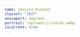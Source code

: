 ```yaml
---
name: Jessica Rinaldi
classof: "2027"
voicepart: Soprano
portrait: /uploads/jrinaldi.webp
iscurrent: true
---
```

